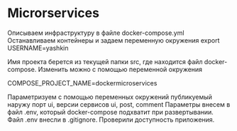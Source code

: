 # Microrservices

Описываем инфраструктуру в файле docker-compose.yml Останавливаем контейнеры и задаем переменную окружения export USERNAME=yashkin

Имя проекта берется из текущей папки src, где находится файл docker-compose. Изменить можно с помощью переменной окружения

COMPOSE_PROJECT_NAME=dockermicroservices

Параметризуем с помощью переменных окружений публикуемый наружу порт ui, верcии сервисов ui, post, comment Параметры внесем в файл .env, который docker-compose подхватит при развертывании. Файл .env внесли в .gitignore. Проверили доступность приложения.
